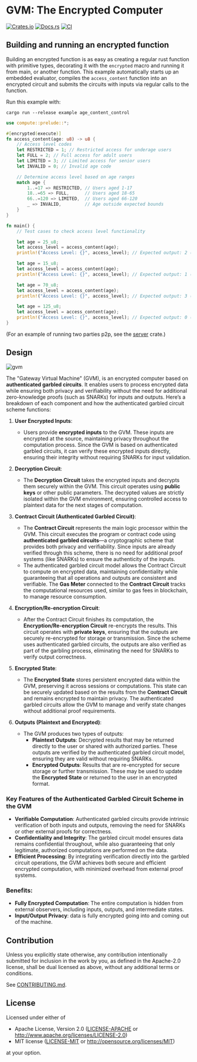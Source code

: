 # GVM: The Encrypted Computer

[![Crates.io](https://img.shields.io/crates/v/cryptomata.svg)](https://crates.io/crates/cryptomata)
[![Docs.rs](https://docs.rs/cryptomata/badge.svg)](https://docs.rs/cryptomata)
[![CI](https://github.com/Gateway-DAO/cryptomata/workflows/CI/badge.svg)](https://github.com/Gateway-DAO/cryptomata/actions)

## Building and running an encrypted function

Building an encrypted function is as easy as creating a regular rust function with primitive types, decorating it with the `encrypted` macro and running it from main, or another function. This example automatically starts up an embedded evaluator, compiles the `access_content` function into an encrypted circuit and submits the circuits with inputs via regular calls to the function.

Run this example with: 

```
cargo run --release example age_content_control
```

```rust
use compute::prelude::*;

#[encrypted(execute)]
fn access_content(age: u8) -> u8 {
    // Access level codes
    let RESTRICTED = 1; // Restricted access for underage users
    let FULL = 2; // Full access for adult users
    let LIMITED = 3; // Limited access for senior users
    let INVALID = 0; // Invalid age code

    // Determine access level based on age ranges
    match age {
        1..=17 => RESTRICTED, // Users aged 1-17
        18..=65 => FULL,      // Users aged 18-65
        66..=120 => LIMITED,  // Users aged 66-120
        _ => INVALID,         // Age outside expected bounds
    }
}

fn main() {
    // Test cases to check access level functionality

    let age = 25_u8;
    let access_level = access_content(age);
    println!("Access Level: {}", access_level); // Expected output: 2 (Full)

    let age = 15_u8;
    let access_level = access_content(age);
    println!("Access Level: {}", access_level); // Expected output: 1 (Restricted)

    let age = 70_u8;
    let access_level = access_content(age);
    println!("Access Level: {}", access_level); // Expected output: 3 (Limited)

    let age = 125_u8;
    let access_level = access_content(age);
    println!("Access Level: {}", access_level); // Expected output: 0 (Invalid)
}
```

(For an example of running two parties p2p, see the [server](https://github.com/Gateway-DAO/gvm/blob/main/server/) crate.)

## Design

![gvm](https://github.com/user-attachments/assets/752003e7-1a50-4446-9870-cdbb2da98498)

The "Gateway Virtual Machine" (GVM), is an encrypted computer based on **authenticated garbled circuits**. It enables users to process encrypted data while ensuring both privacy and verifiability without the need for additional zero-knowledge proofs (such as SNARKs) for inputs and outputs. Here’s a breakdown of each component and how the authenticated garbled circuit scheme functions:

1. **User Encrypted Inputs**:
   - Users provide **encrypted inputs** to the GVM. These inputs are encrypted at the source, maintaining privacy throughout the computation process. Since the GVM is based on authenticated garbled circuits, it can verify these encrypted inputs directly, ensuring their integrity without requiring SNARKs for input validation.

2. **Decryption Circuit**:
   - The **Decryption Circuit** takes the encrypted inputs and decrypts them securely within the GVM. This circuit operates using **public keys** or other public parameters. The decrypted values are strictly isolated within the GVM environment, ensuring controlled access to plaintext data for the next stages of computation.

3. **Contract Circuit (Authenticated Garbled Circuit)**:
   - The **Contract Circuit** represents the main logic processor within the GVM. This circuit executes the program or contract code using **authenticated garbled circuits**—a cryptographic scheme that provides both privacy and verifiability. Since inputs are already verified through this scheme, there is no need for additional proof systems (like SNARKs) to ensure the authenticity of the inputs.
   - The authenticated garbled circuit model allows the Contract Circuit to compute on encrypted data, maintaining confidentiality while guaranteeing that all operations and outputs are consistent and verifiable. The **Gas Meter** connected to the **Contract Circuit** tracks the computational resources used, similar to gas fees in blockchain, to manage resource consumption.

4. **Encryption/Re-encryption Circuit**:
   - After the Contract Circuit finishes its computation, the **Encryption/Re-encryption Circuit** re-encrypts the results. This circuit operates with **private keys**, ensuring that the outputs are securely re-encrypted for storage or transmission. Since the scheme uses authenticated garbled circuits, the outputs are also verified as part of the garbling process, eliminating the need for SNARKs to verify output correctness.

5. **Encrypted State**:
   - The **Encrypted State** stores persistent encrypted data within the GVM, preserving it across sessions or computations. This state can be securely updated based on the results from the **Contract Circuit** and remains encrypted to maintain privacy. The authenticated garbled circuits allow the GVM to manage and verify state changes without additional proof requirements.

6. **Outputs (Plaintext and Encrypted)**:
   - The GVM produces two types of outputs:
     - **Plaintext Outputs**: Decrypted results that may be returned directly to the user or shared with authorized parties. These outputs are verified by the authenticated garbled circuit model, ensuring they are valid without requiring SNARKs.
     - **Encrypted Outputs**: Results that are re-encrypted for secure storage or further transmission. These may be used to update the **Encrypted State** or returned to the user in an encrypted format.

### Key Features of the Authenticated Garbled Circuit Scheme in the GVM
- **Verifiable Computation**: Authenticated garbled circuits provide intrinsic verification of both inputs and outputs, removing the need for SNARKs or other external proofs for correctness.
- **Confidentiality and Integrity**: The garbled circuit model ensures data remains confidential throughout, while also guaranteeing that only legitimate, authorized computations are performed on the data.
- **Efficient Processing**: By integrating verification directly into the garbled circuit operations, the GVM achieves both secure and efficient encrypted computation, with minimized overhead from external proof systems.

### Benefits:
- **Fully Encrypted Computation**: The entire computation is hidden from external observers, including inputs, outputs, and intermediate states.
- **Input/Output Privacy**: data is fully encrypted going into and coming out of the machine.

## Contribution

Unless you explicitly state otherwise, any contribution intentionally submitted
for inclusion in the work by you, as defined in the Apache-2.0 license, shall be
dual licensed as above, without any additional terms or conditions.

See [CONTRIBUTING.md](CONTRIBUTING.md).

## License

Licensed under either of

 * Apache License, Version 2.0
   ([LICENSE-APACHE](LICENSE-APACHE) or http://www.apache.org/licenses/LICENSE-2.0)
 * MIT license
   ([LICENSE-MIT](LICENSE-MIT) or http://opensource.org/licenses/MIT)

at your option.
